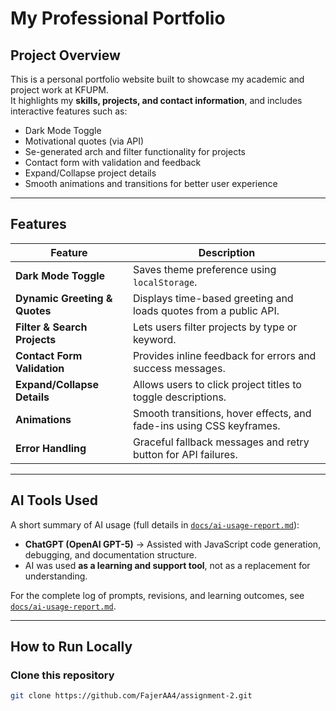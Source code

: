 # My Professional Portfolio

## Project Overview
This is a personal portfolio website built to showcase my academic and project work at KFUPM.  
It highlights my **skills, projects, and contact information**, and includes interactive features such as:
- Dark Mode Toggle
- Motivational quotes (via API)
- Se-generated arch and filter functionality for projects
- Contact form with validation and feedback
-  Expand/Collapse project details
- Smooth animations and transitions for better user experience

---

##  Features
| Feature | Description |
|----------|-------------|
| **Dark Mode Toggle** | Saves theme preference using `localStorage`. |
| **Dynamic Greeting & Quotes** | Displays time-based greeting and loads quotes from a public API. |
| **Filter & Search Projects** | Lets users filter projects by type or keyword. |
| **Contact Form Validation** | Provides inline feedback for errors and success messages. |
| **Expand/Collapse Details** | Allows users to click project titles to toggle descriptions. |
| **Animations** | Smooth transitions, hover effects, and fade-ins using CSS keyframes. |
| **Error Handling** | Graceful fallback messages and retry button for API failures. |

---

## AI Tools Used
A short summary of AI usage (full details in [`docs/ai-usage-report.md`](docs/ai-usage-report.md)):

- **ChatGPT (OpenAI GPT-5)** → Assisted with JavaScript code generation, debugging, and documentation structure.
- AI was used **as a learning and support tool**, not as a replacement for understanding.

For the complete log of prompts, revisions, and learning outcomes, see  
[`docs/ai-usage-report.md`](docs/ai-usage-report.md).

---

##  How to Run Locally

### Clone this repository
```bash
git clone https://github.com/FajerAA4/assignment-2.git
